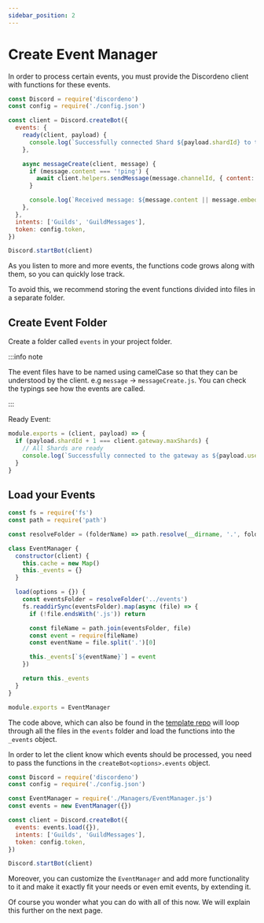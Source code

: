 ```yaml
---
sidebar_position: 2
---
```


# Create Event Manager

In order to process certain events, you must provide the Discordeno client with functions for these events.

```js
const Discord = require('discordeno')
const config = require('./config.json')

const client = Discord.createBot({
  events: {
    ready(client, payload) {
      console.log(`Successfully connected Shard ${payload.shardId} to the gateway`)
    },

    async messageCreate(client, message) {
      if (message.content === '!ping') {
        await client.helpers.sendMessage(message.channelId, { content: 'pong' })
      }

      console.log(`Received message: ${message.content || message.embeds}`)
    },
  },
  intents: ['Guilds', 'GuildMessages'],
  token: config.token,
})

Discord.startBot(client)
```

As you listen to more and more events, the functions code grows along with them, so you can quickly lose track.

To avoid this, we recommend storing the event functions divided into files in a separate folder.

## Create Event Folder

Create a folder called `events` in your project folder.

:::info note

The event files have to be named using camelCase so that they can be understood by the client. e.g `message` ->
`messageCreate.js`. You can check the typings see how the events are called.

:::

Ready Event:

```js
module.exports = (client, payload) => {
  if (payload.shardId + 1 === client.gateway.maxShards) {
    // All Shards are ready
    console.log(`Successfully connected to the gateway as ${payload.user.username}#${payload.user.discriminator}`)
  }
}
```

## Load your Events

```js
const fs = require('fs')
const path = require('path')

const resolveFolder = (folderName) => path.resolve(__dirname, '.', folderName)

class EventManager {
  constructor(client) {
    this.cache = new Map()
    this._events = {}
  }

  load(options = {}) {
    const eventsFolder = resolveFolder('../events')
    fs.readdirSync(eventsFolder).map(async (file) => {
      if (!file.endsWith('.js')) return

      const fileName = path.join(eventsFolder, file)
      const event = require(fileName)
      const eventName = file.split('.')[0]

      this._events[`${eventName}`] = event
    })

    return this._events
  }
}

module.exports = EventManager
```

The code above, which can also be found in the
[template repo](https://github.com/discordeno/discordeno/tree/main/template/nodejs/Managers/EventManager.js) will loop
through all the files in the `events` folder and load the functions into the `_events` object.

In order to let the client know which events should be processed, you need to pass the functions in the
`createBot<options>.events` object.

```js
const Discord = require('discordeno')
const config = require('./config.json')

const EventManager = require('./Managers/EventManager.js')
const events = new EventManager({})

const client = Discord.createBot({
  events: events.load({}),
  intents: ['Guilds', 'GuildMessages'],
  token: config.token,
})

Discord.startBot(client)
```

Moreover, you can customize the `EventManager` and add more functionality to it and make it exactly fit your needs or
even emit events, by extending it.

Of course you wonder what you can do with all of this now. We will explain this further on the next page.

